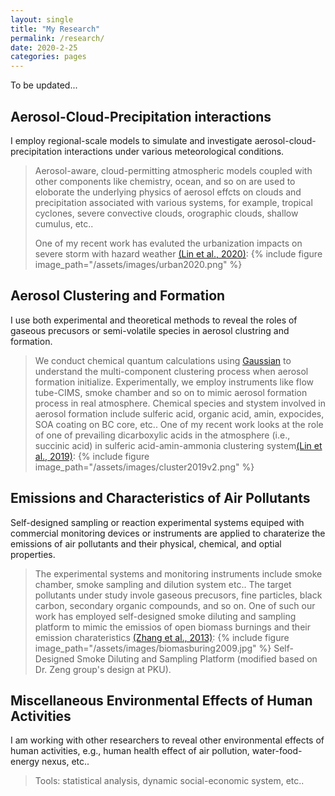 ```yaml
---
layout: single
title: "My Research"
permalink: /research/
date: 2020-2-25
categories: pages
---
```

To be updated...

## Aerosol-Cloud-Precipitation interactions
I employ regional-scale models to simulate and investigate aerosol-cloud-precipitation interactions under various meteorological conditions.
>Aerosol-aware, cloud-permitting atmospheric models coupled with other components like chemistry, ocean, and so on are used to eloborate the underlying physics of aerosol effcts on clouds and precipitation associated with various systems, for example, tropical cyclones, severe convective clouds, orographic clouds, shallow cumulus, etc..
>
>One of my recent work has evaluted the urbanization impacts on severe storm with hazard weather [(Lin et al., 2020)](https://journals.ametsoc.org/view/journals/atsc/aop/JAS-D-20-0106.1/JAS-D-20-0106.1.xml):
{% include figure image_path="/assets/images/urban2020.png" %}

## Aerosol Clustering and Formation
I use both experimental and theoretical methods to reveal the roles of gaseous precusors or semi-volatile species in aerosol clustring and formation.
>We conduct chemical quantum calculations using [Gaussian](https://gaussian.com/) to understand the multi-component clustering process when aerosol formation initialize. Experimentally, we employ instruments like flow tube-CIMS, smoke chamber and so on to mimic aerosol formation process in real atmosphere. Chemical species and stystem involved in aerosol formation include sulferic acid, organic acid, amin, expocides, SOA coating on BC core, etc..
>One of my recent work looks at the role of one of prevailing dicarboxylic acids in the atmosphere (i.e., succinic acid) in sulferic acid-amin-ammonia clustering system[(Lin et al., 2019)](https://acp.copernicus.org/articles/19/8003/2019/):
{% include figure image_path="/assets/images/cluster2019v2.png" %}

## Emissions and Characteristics of Air Pollutants
Self-designed sampling or reaction experimental systems equiped with commercial monitoring devices or instruments are applied to charaterize the emissions of air pollutants and their physical, chemical, and optial properties.
>The experimental systems and monitoring instruments include smoke chamber, smoke sampling and dilution system etc.. The target pollutants under study invole gaseous precusors, fine particles, black carbon, secondary organic compounds, and so on.
>One of such our work has employed self-designed smoke diluting and sampling platform to mimic the emissios of open biomass burnings and their emission charateristics [(Zhang et al., 2013)](https://www.sciencedirect.com/science/article/pii/S1352231012005407):
{% include figure image_path="/assets/images/biomasburing2009.jpg" %}
>Self-Designed Smoke Diluting and Sampling Platform (modified based on Dr. Zeng group's design at PKU).

## Miscellaneous Environmental Effects of Human Activities
I am working with other researchers to reveal other environmental effects of human activities, e.g., human health effect of air pollution, water-food-energy nexus, etc..
>Tools: statistical analysis, dynamic social-economic system, etc..
